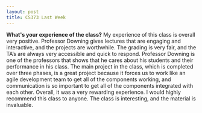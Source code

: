 ```yaml
---
layout: post
title: CS373 Last Week
---
```


__What's your experience of the class?__ My experience of this class is overall very positive. Professor Downing gives lectures that are engaging and interactive, and the projects are worthwhile. The grading is very fair, and the TA’s are always very accessible and quick to respond. Professor Downing is one of the professors that shows that he cares about his students and their performance in his class. The main project in the class, which is completed over three phases, is a great project because it forces us to work like an agile development team to get all of the components working, and communication is so important to get all of the components integrated with each other. Overall, it was a very rewarding experience. I would highly recommend this class to anyone. The class is interesting, and the material is invaluable. 
